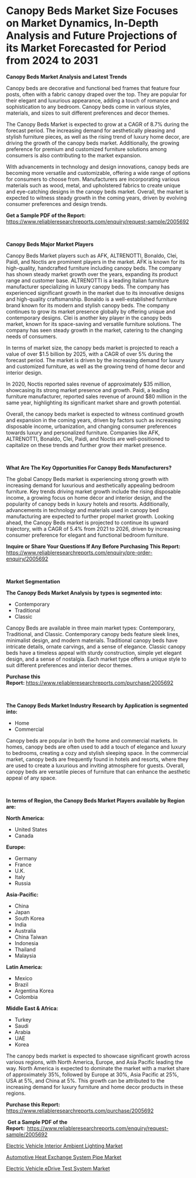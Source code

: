 <p><h1>Canopy Beds Market Size Focuses on Market Dynamics, In-Depth Analysis and Future Projections of its Market Forecasted for Period from 2024 to 2031</h1></p><p><strong>Canopy Beds Market Analysis and Latest Trends</strong></p>
<p><p>Canopy beds are decorative and functional bed frames that feature four posts, often with a fabric canopy draped over the top. They are popular for their elegant and luxurious appearance, adding a touch of romance and sophistication to any bedroom. Canopy beds come in various styles, materials, and sizes to suit different preferences and decor themes.</p><p>The Canopy Beds Market is expected to grow at a CAGR of 8.7% during the forecast period. The increasing demand for aesthetically pleasing and stylish furniture pieces, as well as the rising trend of luxury home decor, are driving the growth of the canopy beds market. Additionally, the growing preference for premium and customized furniture solutions among consumers is also contributing to the market expansion.</p><p>With advancements in technology and design innovations, canopy beds are becoming more versatile and customizable, offering a wide range of options for consumers to choose from. Manufacturers are incorporating various materials such as wood, metal, and upholstered fabrics to create unique and eye-catching designs in the canopy beds market. Overall, the market is expected to witness steady growth in the coming years, driven by evolving consumer preferences and design trends.</p></p>
<p><strong>Get a Sample PDF of the Report:&nbsp;</strong> <a href="https://www.reliableresearchreports.com/enquiry/request-sample/2005692">https://www.reliableresearchreports.com/enquiry/request-sample/2005692</a></p>
<p>&nbsp;</p>
<p><strong>Canopy Beds Major Market Players</strong></p>
<p><p>Canopy Beds Market players such as AFK, ALTRENOTTI, Bonaldo, Clei, Paidi, and Noctis are prominent players in the market. AFK is known for its high-quality, handcrafted furniture including canopy beds. The company has shown steady market growth over the years, expanding its product range and customer base. ALTRENOTTI is a leading Italian furniture manufacturer specializing in luxury canopy beds. The company has experienced significant growth in the market due to its innovative designs and high-quality craftsmanship. Bonaldo is a well-established furniture brand known for its modern and stylish canopy beds. The company continues to grow its market presence globally by offering unique and contemporary designs. Clei is another key player in the canopy beds market, known for its space-saving and versatile furniture solutions. The company has seen steady growth in the market, catering to the changing needs of consumers.</p><p>In terms of market size, the canopy beds market is projected to reach a value of over $1.5 billion by 2025, with a CAGR of over 5% during the forecast period. The market is driven by the increasing demand for luxury and customized furniture, as well as the growing trend of home decor and interior design.</p><p>In 2020, Noctis reported sales revenue of approximately $35 million, showcasing its strong market presence and growth. Paidi, a leading furniture manufacturer, reported sales revenue of around $80 million in the same year, highlighting its significant market share and growth potential.</p><p>Overall, the canopy beds market is expected to witness continued growth and expansion in the coming years, driven by factors such as increasing disposable income, urbanization, and changing consumer preferences towards luxury and personalized furniture. Companies like AFK, ALTRENOTTI, Bonaldo, Clei, Paidi, and Noctis are well-positioned to capitalize on these trends and further grow their market presence.</p></p>
<p>&nbsp;</p>
<p><strong>What Are The Key Opportunities For Canopy Beds Manufacturers?</strong></p>
<p><p>The global Canopy Beds market is experiencing strong growth with increasing demand for luxurious and aesthetically appealing bedroom furniture. Key trends driving market growth include the rising disposable income, a growing focus on home décor and interior design, and the popularity of canopy beds in luxury hotels and resorts. Additionally, advancements in technology and materials used in canopy bed manufacturing are expected to further propel market growth. Looking ahead, the Canopy Beds market is projected to continue its upward trajectory, with a CAGR of 5.4% from 2021 to 2026, driven by increasing consumer preference for elegant and functional bedroom furniture.</p></p>
<p><strong>Inquire or Share Your Questions If Any Before Purchasing This Report:</strong> <a href="https://www.reliableresearchreports.com/enquiry/pre-order-enquiry/2005692">https://www.reliableresearchreports.com/enquiry/pre-order-enquiry/2005692</a></p>
<p>&nbsp;</p>
<p><strong>Market Segmentation</strong></p>
<p><strong>The Canopy Beds Market Analysis by types is segmented into:</strong></p>
<p><ul><li>Contemporary</li><li>Traditional</li><li>Classic</li></ul></p>
<p><p>Canopy Beds are available in three main market types: Contemporary, Traditional, and Classic. Contemporary canopy beds feature sleek lines, minimalist design, and modern materials. Traditional canopy beds have intricate details, ornate carvings, and a sense of elegance. Classic canopy beds have a timeless appeal with sturdy construction, simple yet elegant design, and a sense of nostalgia. Each market type offers a unique style to suit different preferences and interior decor themes.</p></p>
<p><strong>Purchase this Report:&nbsp;</strong><a href="https://www.reliableresearchreports.com/purchase/2005692">https://www.reliableresearchreports.com/purchase/2005692</a></p>
<p>&nbsp;</p>
<p><strong>The Canopy Beds Market Industry Research by Application is segmented into:</strong></p>
<p><ul><li>Home</li><li>Commercial</li></ul></p>
<p><p>Canopy beds are popular in both the home and commercial markets. In homes, canopy beds are often used to add a touch of elegance and luxury to bedrooms, creating a cozy and stylish sleeping space. In the commercial market, canopy beds are frequently found in hotels and resorts, where they are used to create a luxurious and inviting atmosphere for guests. Overall, canopy beds are versatile pieces of furniture that can enhance the aesthetic appeal of any space.</p></p>
<p>&nbsp;</p>
<p><strong>In terms of Region, the Canopy Beds Market Players available by Region are:</strong></p>
<p>
    <p> <strong> North America: </strong>
        <ul>
            <li>United States</li>
            <li>Canada</li>
        </ul>
        </p> 
    <p> <strong> Europe: </strong>
        <ul>
            <li>Germany</li>
            <li>France</li>
            <li>U.K.</li>
            <li>Italy</li>
            <li>Russia</li>
        </ul>
        </p> 
    <p> <strong> Asia-Pacific: </strong>
        <ul>
            <li>China</li>
            <li>Japan</li>
            <li>South Korea</li>
            <li>India</li>
            <li>Australia</li>
            <li>China Taiwan</li>
            <li>Indonesia</li>
            <li>Thailand</li>
            <li>Malaysia</li>
        </ul>
        </p> 
    <p> <strong> Latin America: </strong>
        <ul>
            <li>Mexico</li>
            <li>Brazil</li>
            <li>Argentina Korea</li>
            <li>Colombia</li>
        </ul>
        </p> 
    <p> <strong> Middle East & Africa: </strong>
        <ul>
            <li>Turkey</li>
            <li>Saudi</li>
            <li>Arabia</li>
            <li>UAE</li>
            <li>Korea</li>
        </ul>
    </p>
    </p>
<p><p>The canopy beds market is expected to showcase significant growth across various regions, with North America, Europe, and Asia Pacific leading the way. North America is expected to dominate the market with a market share of approximately 35%, followed by Europe at 30%, Asia Pacific at 25%, USA at 5%, and China at 5%. This growth can be attributed to the increasing demand for luxury furniture and home decor products in these regions.</p></p>
<p><strong>Purchase this Report: </strong><a href="https://www.reliableresearchreports.com/purchase/2005692">https://www.reliableresearchreports.com/purchase/2005692</a></p>
<p>&nbsp;<strong>Get a Sample PDF of the Report:&nbsp;&nbsp;</strong><a href="https://www.reliableresearchreports.com/enquiry/request-sample/2005692">https://www.reliableresearchreports.com/enquiry/request-sample/2005692</a></p>
<p><strong></strong></p>
<p><p><a href="https://cute-banjo-8ca.notion.site/Electric-Vehicle-Interior-Ambient-Lighting-Market-Provides-Detailed-Segmentation-of-this-Market-base-1d1eaf8217eb495b918cc90f7b5aaed3">Electric Vehicle Interior Ambient Lighting Market</a></p><p><a href="https://shimmer-gardenia-37a.notion.site/Automotive-Heat-Exchange-System-Pipe-Market-Growth-Market-Trends-COVID-19-Impact-and-Forecasts-fo-c35b1d360e8b423a8d2e0f3ef958ab88">Automotive Heat Exchange System Pipe Market</a></p><p><a href="https://meowing-lemming-dd3.notion.site/Electric-Vehicle-eDrive-Test-System-Market-Size-Market-Share-and-Global-Market-Analysis-Report-202-8ef6a36a3c8b4d4ba1b4530b6961183d">Electric Vehicle eDrive Test System Market</a></p></p>